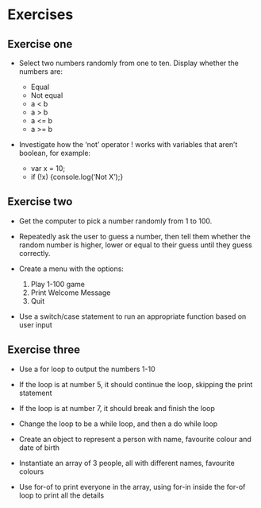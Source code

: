 # Exercises

## Exercise one 

* Select two numbers randomly from one to ten.  Display whether the numbers are:
    * Equal
    * Not equal
    * a < b
    * a > b
    * a <= b
    * a >= b

* Investigate how the ‘not’ operator ! works with variables that aren’t boolean, for example:
    * var x = 10;
    * if (!x) {console.log(‘Not X’);}

## Exercise two

* Get the computer to pick a number randomly from 1 to 100.
* Repeatedly ask the user to guess a number, then tell them whether the random number is higher, lower or equal to their guess until they guess correctly.

* Create a menu with the options:
    1. Play 1-100 game
    2. Print Welcome Message
    3. Quit

* Use a switch/case statement to run an appropriate function based on user input

## Exercise three

* Use a for loop to output the numbers 1-10
* If the loop is at number 5, it should continue the loop, skipping the print statement
* If the loop is at number 7, it should break and finish the loop
* Change the loop to be a while loop, and then a do while loop

* Create an object to represent a person with name, favourite colour and date of birth
* Instantiate an array of 3 people, all with different names, favourite colours
* Use for-of to print everyone in the array, using for-in inside the for-of loop to print all the details